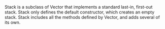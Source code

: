 Stack is a subclass of Vector that implements a standard last-in, first-out stack.
Stack only defines the default constructor, which creates an empty stack. 
Stack includes all the methods defined by Vector, and adds several of its own.
